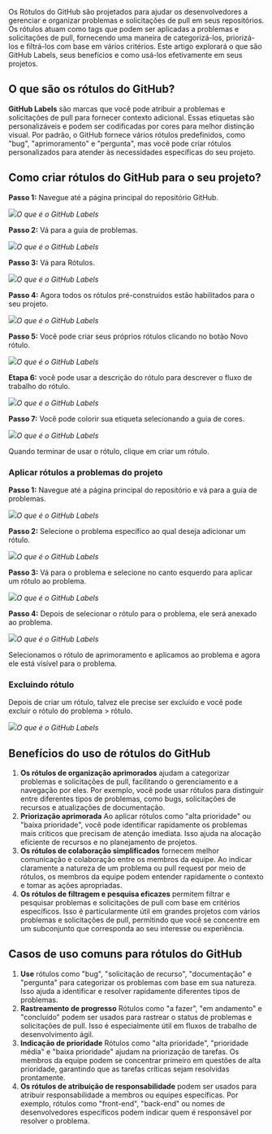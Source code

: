Os Rótulos do GitHub são projetados para ajudar os desenvolvedores a gerenciar e organizar problemas e solicitações de pull em seus repositórios. Os rótulos atuam como tags que podem ser aplicadas a problemas e solicitações de pull, fornecendo uma maneira de categorizá-los, priorizá-los e filtrá-los com base em vários critérios. Este artigo explorará o que são GitHub Labels, seus benefícios e como usá-los efetivamente em seus projetos.

## O que são os rótulos do GitHub?

**GitHub Labels** são marcas que você pode atribuir a problemas e solicitações de pull para fornecer contexto adicional. Essas etiquetas são personalizáveis e podem ser codificadas por cores para melhor distinção visual. Por padrão, o GitHub fornece vários rótulos predefinidos, como "bug", "aprimoramento" e "pergunta", mas você pode criar rótulos personalizados para atender às necessidades específicas do seu projeto.

## Como criar rótulos do GitHub para o seu projeto?

**Passo 1:** Navegue até a página principal do repositório GitHub.

![](https://media.geeksforgeeks.org/wp-content/uploads/20220910181339/1.PNG)_O que é o GitHub Labels_

**Passo 2:** Vá para a guia de problemas.

![](https://media.geeksforgeeks.org/wp-content/uploads/20220910181529/2.PNG)_O que é o GitHub Labels_

**Passo 3:** Vá para Rótulos.

![](https://media.geeksforgeeks.org/wp-content/uploads/20220910181712/3.PNG)_O que é o GitHub Labels_

**Passo 4:** Agora todos os rótulos pré-construídos estão habilitados para o seu projeto.

![](https://media.geeksforgeeks.org/wp-content/uploads/20220910181931/4.PNG)_O que é o GitHub Labels_

**Passo 5:** Você pode criar seus próprios rótulos clicando no botão Novo rótulo.

![](https://media.geeksforgeeks.org/wp-content/uploads/20220910182245/5.PNG)_O que é o GitHub Labels_

**Etapa 6:** você pode usar a descrição do rótulo para descrever o fluxo de trabalho do rótulo.

![](https://media.geeksforgeeks.org/wp-content/uploads/20220910182522/6.PNG)_O que é o GitHub Labels_

**Passo 7:** Você pode colorir sua etiqueta selecionando a guia de cores.

![](https://media.geeksforgeeks.org/wp-content/uploads/20220910182730/7.PNG)_O que é o GitHub Labels_

Quando terminar de usar o rótulo, clique em criar um rótulo.

### Aplicar rótulos a problemas do projeto

**Passo 1:** Navegue até a página principal do repositório e vá para a guia de problemas.

![](https://media.geeksforgeeks.org/wp-content/uploads/20220910183209/8.PNG)_O que é o GitHub Labels_

**Passo 2:** Selecione o problema específico ao qual deseja adicionar um rótulo.

![](https://media.geeksforgeeks.org/wp-content/uploads/20220910183744/9.PNG)_O que é o GitHub Labels_

**Passo 3:** Vá para o problema e selecione no canto esquerdo para aplicar um rótulo ao problema.

![](https://media.geeksforgeeks.org/wp-content/uploads/20220910183944/10.PNG)_O que é o GitHub Labels_

**Passo 4:** Depois de selecionar o rótulo para o problema, ele será anexado ao problema.

![](https://media.geeksforgeeks.org/wp-content/uploads/20220910184225/11.PNG)_O que é o GitHub Labels_

Selecionamos o rótulo de aprimoramento e aplicamos ao problema e agora ele está visível para o problema.

### Excluindo rótulo

Depois de criar um rótulo, talvez ele precise ser excluído e você pode excluir o rótulo do problema > rótulo.

![](https://media.geeksforgeeks.org/wp-content/uploads/20220910184642/12.PNG)_O que é o GitHub Labels_

## Benefícios do uso de rótulos do GitHub

1. **Os rótulos de organização aprimorados** ajudam a categorizar problemas e solicitações de pull, facilitando o gerenciamento e a navegação por eles. Por exemplo, você pode usar rótulos para distinguir entre diferentes tipos de problemas, como bugs, solicitações de recursos e atualizações de documentação.
2. **Priorização aprimorada** Ao aplicar rótulos como "alta prioridade" ou "baixa prioridade", você pode identificar rapidamente os problemas mais críticos que precisam de atenção imediata. Isso ajuda na alocação eficiente de recursos e no planejamento de projetos.
3. **Os rótulos de colaboração simplificados** fornecem melhor comunicação e colaboração entre os membros da equipe. Ao indicar claramente a natureza de um problema ou pull request por meio de rótulos, os membros da equipe podem entender rapidamente o contexto e tomar as ações apropriadas.
4. **Os rótulos de filtragem e pesquisa eficazes** permitem filtrar e pesquisar problemas e solicitações de pull com base em critérios específicos. Isso é particularmente útil em grandes projetos com vários problemas e solicitações de pull, permitindo que você se concentre em um subconjunto que corresponda ao seu interesse ou experiência.

## Casos de uso comuns para rótulos do GitHub

1. **Use** rótulos como "bug", "solicitação de recurso", "documentação" e "pergunta" para categorizar os problemas com base em sua natureza. Isso ajuda a identificar e resolver rapidamente diferentes tipos de problemas.
2. **Rastreamento de progresso** Rótulos como "a fazer", "em andamento" e "concluído" podem ser usados para rastrear o status de problemas e solicitações de pull. Isso é especialmente útil em fluxos de trabalho de desenvolvimento ágil.
3. **Indicação de prioridade** Rótulos como "alta prioridade", "prioridade média" e "baixa prioridade" ajudam na priorização de tarefas. Os membros da equipe podem se concentrar primeiro em questões de alta prioridade, garantindo que as tarefas críticas sejam resolvidas prontamente.
4. **Os rótulos de atribuição de responsabilidade** podem ser usados para atribuir responsabilidade a membros ou equipes específicas. Por exemplo, rótulos como "front-end", "back-end" ou nomes de desenvolvedores específicos podem indicar quem é responsável por resolver o problema.


